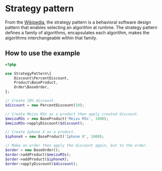 # Strategy pattern

From the [Wikipedia](https://en.wikipedia.org/wiki/Strategy_pattern),
the strategy pattern is a behavioral software design pattern that enables
selecting an algorithm at runtime. The strategy pattern defines a family of algorithms,
encapsulates each algorithm, makes the algorithms interchangeable within that family.

## How to use the example
```php
<?php

use StrategyPattern\{
    Discount\PercentDiscount,
    Product\BaseProduct,
    Order\BaseOrder,
};

// Create 10% discount.
$discount = new PercentDiscount(10);

// Create Meizu M3s as a product then apply created discount.
$meizuM3s = new BaseProduct('Meizu M3s', 1000);
$meizuM3s->applyDiscount($discount);

// Create Iphone X as a product.
$iphoneX = new BaseProduct('Iphone X', 1000);

// Make an order then apply the discount again, but to the order.
$order = new BaseOrder();
$order->addProduct($meizuM3s);
$order->addProduct($iphoneX);
$order->applyDiscount($discount);
```